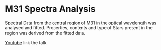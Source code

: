 # M31 Spectra Analysis

Spectral Data from the central region of M31 in the optical wavelength was analysed and fitted. Properties, contents and type of Stars present in the region was derived from the fitted data.

[Youtube](https://youtu.be/ChSKIlgKt3g) link the talk.
